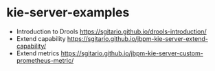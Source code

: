 # kie-server-examples

* Introduction to Drools
https://sgitario.github.io/drools-introduction/
* Extend capability
https://sgitario.github.io/jbpm-kie-server-extend-capability/
* Extend metrics
https://sgitario.github.io/jbpm-kie-server-custom-prometheus-metric/
